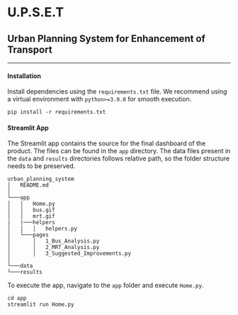 # U.P.S.E.T
## Urban Planning System for Enhancement of Transport
*****


#### Installation

Install dependencies using the `requirements.txt` file. We recommend using a virtual environment with `python>=3.9.0` for smooth execution. 

```
pip install -r requirements.txt 
```

#### Streamlit App

The Streamlit app contains the source for the final dashboard of the product. The files can be found in the `app` directory. The data files present in the `data` and `results` directories follows relative path, so the folder structure needs to be preserved. 

```
urban_planning_system
│   README.md
│
└───app
│   │   Home.py
│   │   bus.gif
│   │   mrt.gif
|   |───helpers
│   |   │   helpers.py
│   └───pages
│       │   1_Bus_Analysis.py
│       │   2_MRT_Analysis.py
│       │   3_Suggested_Improvements.py
│   
└───data
└───results

```

To execute the app, navigate to the `app` folder and execute `Home.py`.

```
cd app
streamlit run Home.py
```

